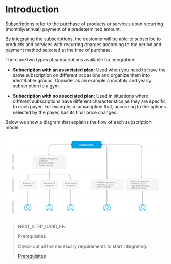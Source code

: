 # Introduction

Subscriptions refer to the purchase of products or services upon recurring (monthly/annual) payment of a predetermined amount.

By integrating the subscriptions, the customer will be able to subscribe to products and services with recurring charges according to the period and payment method selected at the time of purchase.

There are two types of subscriptions available for integration:

* **Subscription with an associated plan:** Used when you need to have the same subscription on different occasions and organize them into identifiable groups. Consider as an example a monthly and yearly subscription to a gym.

* **Subscription with no associated plan:** Used in situations where different subscriptions have different characteristics as they are specific to each payer. For example, a subscription that, according to the options selected by the payer, has its final price changed.

Below we show a diagram that explains the flow of each subscription model:

![Basic-subscriptions](/images/subscriptions/Integrations-EN.png)

> NEXT_STEP_CARD_EN
>
> Prerequisites
>
> Check out all the necessary requirements to start integrating.
>
> [Prerequisites](https://www.mercadopago[FAKER][URL][DOMAIN]/developers/en/guides/subscriptions/requirements)
